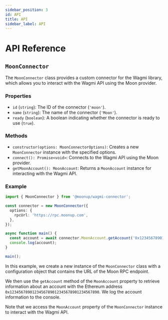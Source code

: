 ```yaml
---
sidebar_position: 3
id: API
title: API
sidebar_label: API
---
```

# API Reference

## `MoonConnector`

The `MoonConnector` class provides a custom connector for the Wagmi library, which allows you to interact with the Wagmi API using the Moon provider.

### Properties

- `id` (`string`): The ID of the connector (`'moon'`).
- `name` (`string`): The name of the connector (`'Moon'`).
- `ready` (`boolean`): A boolean indicating whether the connector is ready to use (`true`).

### Methods

- `constructor(options: MoonConnectorOptions)`: Creates a new `MoonConnector` instance with the specified options.
- `connect(): Promise<void>`: Connects to the Wagmi API using the Moon provider.
- `getMoonAccount(): MoonAccount`: Returns a `MoonAccount` instance for interacting with the Wagmi API.

### Example

```typescript
import { MoonConnector } from '@moonup/wagmi-connector';

const connector = new MoonConnector({
  options: {
    rpcUrl: 'https://rpc.moonup.com',
  },
});

async function main() {
  const account = await connector.MoonAccount.getAccount('0x1234567890123456789012345678901234567890');
  console.log(account);
}

main();
```

In this example, we create a new instance of the `MoonConnector` class with a configuration object that contains the URL of the Moon RPC endpoint.

We then use the `getAccount` method of the `MoonAccount` property to retrieve information about an account with the Ethereum address `0x1234567890123456789012345678901234567890`. We log the account information to the console.

Note that we access the `MoonAccount` property of the `MoonConnector` instance to interact with the Wagmi API.